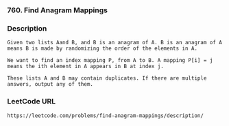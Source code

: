 ### 760. Find Anagram Mappings 

### Description
    Given two lists Aand B, and B is an anagram of A. B is an anagram of A means B is made by randomizing the order of the elements in A.
    
    We want to find an index mapping P, from A to B. A mapping P[i] = j means the ith element in A appears in B at index j.
    
    These lists A and B may contain duplicates. If there are multiple answers, output any of them. 
   
### LeetCode URL
    https://leetcode.com/problems/find-anagram-mappings/description/
